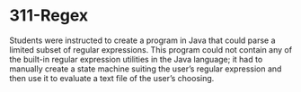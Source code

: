 # 311-Regex

 Students were instructed to create a program in Java that could parse a limited subset
 of regular expressions. This program could not contain any of the built-in regular expression
 utilities in the Java language; it had to manually create a state machine suiting the user’s
 regular expression and then use it to evaluate a text file of the user’s choosing.
